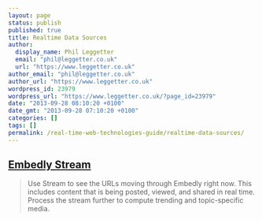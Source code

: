 ```yaml
---
layout: page
status: publish
published: true
title: Realtime Data Sources
author:
  display_name: Phil Leggetter
  email: "phil@leggetter.co.uk"
  url: "https://www.leggetter.co.uk"
author_email: "phil@leggetter.co.uk"
author_url: "https://www.leggetter.co.uk"
wordpress_id: 23979
wordpress_url: "https://www.leggetter.co.uk/?page_id=23979"
date: "2013-09-28 08:10:20 +0100"
date_gmt: "2013-09-28 07:10:20 +0100"
categories: []
tags: []
permalink: /real-time-web-technologies-guide/realtime-data-sources/
---
```


<h2><a href="http://embed.ly/stream">Embedly Stream</a></h2>
<blockquote>
<p>Use Stream to see the URLs moving through Embedly right now. This includes content that is being posted, viewed, and shared in real time. Process the stream further to compute trending and topic-specific media.</p>
</blockquote>
